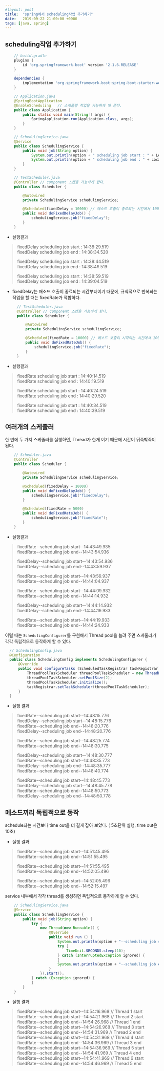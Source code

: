 ```yaml
---
#layout: post
title:  "spring에서 scheduling작업 추가하기"
date:   2019-09-22 21:00:00 +0900
tags: [java, spring]
---
```


## scheduling작업 추가하기

```groovy
    // build.gradle 
    plugins { 
        id 'org.springframework.boot' version '2.1.6.RELEASE' 
    } 
    ...     
    dependencies { 
        implementation 'org.springframework.boot:spring-boot-starter-web' 
    } 
```

```java
    // Application.java 
    @SpringBootApplication 
    @EnableScheduling   // 스케줄링 작업을 가능하게 해 준다. 
    public class Application { 
        public static void main(String[] args) { 
            SpringApplication.run(Application.class, args); 
        } 
    } 
```

```java
    // SchedulingService.java 
    @Service 
    public class SchedulingService { 
        public void job(String option) { 
            System.out.println(option + " scheduling job start : " + LocalTime.now()); 
            System.out.println(option + " scheduling job end : " + LocalTime.now()); 
        } 
    } 
```

```java
    // TestScheduler.java 
    @Controller // component 스캔을 가능하게 한다. 
    public class Scheduler { 

        @Autowired 
        private SchedulingService schedulingService; 

        @Scheduled(fixedDelay = 10000) // 메소드 호출이 종료되는 시간에서 10000ms 이후 재 호출 
        public void doFixedDelayJob() { 
            schedulingService.job("fixedDelay"); 
        } 
    } 
```

-  실행결과  
>    fixedDelay scheduling job start : 14:38:29.519  
>    fixedDelay scheduling job end : 14:38:34.520
>    
>    fixedDelay scheduling job start : 14:38:44.519  
>    fixedDelay scheduling job end : 14:38:49.519
>    
>    fixedDelay scheduling job start : 14:38:59.519  
>    fixedDelay scheduling job end : 14:39:04.519
    
-   fixedDelay는 매소드 호출이 종료되는 시간부터이기 때문에, 규칙적으로 반복되는 작업을 할 때는 fixedRate가 적합하다.
    ```java
      // TestScheduler.java 
      @Controller // component 스캔을 가능하게 한다. 
      public class Scheduler { 
    
          @Autowired 
          private SchedulingService schedulingService; 
    
          @Scheduled(fixedRate = 10000) // 메소드 호출이 시작되는 시간에서 10000ms 이후 재 호출 
          public void doFixedRateJob() { 
              schedulingService.job("fixedRate"); 
          } 
      } 
    ```
    
-   실행결과  
>    fixedRate scheduling job start : 14:40:14.519  
>    fixedRate scheduling job end : 14:40:19.519
>    
>    fixedRate scheduling job start : 14:40:24.519  
>    fixedRate scheduling job end : 14:40:29.520
>    
>    fixedRate scheduling job start : 14:40:34.519  
>    fixedRate scheduling job end : 14:40:39.519
    
## 여러개의 스케줄러

한 번에 두 가지 스케줄러를 실행하면, Thread가 한개 이기 때문에 시간이 뒤죽박죽이 된다.
```java
    // Scheduler.java 
    @Controller 
    public class Scheduler { 

        @Autowired 
        private SchedulingService schedulingService; 

        @Scheduled(fixedDelay = 10000) 
        public void doFixedDelayJob() { 
            schedulingService.job("fixedDelay"); 
        } 

        @Scheduled(fixedRate = 5000) 
        public void doFixedRateJob() { 
            schedulingService.job("fixedRate"); 
        } 
    } 
```

-   실행결과  
>    fixedRate--scheduling job start--14:43:49.935  
>    fixedRate--scheduling job end--14:43:54.936
>    
>    fixedDelay--scheduling job start--14:43:54.936  
>    fixedDelay--scheduling job end--14:43:59.937
>    
>    fixedRate--scheduling job start--14:43:59.937  
>    fixedRate--scheduling job end--14:44:04.937
>    
>    fixedRate--scheduling job start--14:44:09.932  
>    fixedRate--scheduling job end--14:44:14.932
>    
>    fixedDelay--scheduling job start--14:44:14.932  
>    fixedDelay--scheduling job end--14:44:19.933
>    
>    fixedRate--scheduling job start--14:44:19.933  
>    fixedRate--scheduling job end--14:44:24.933  

이럴 때는 `SchedulingConfigurer`를 구현해서 Thread pool을 늘려 주면 스케줄러가 각각 독립적으로 동작하게 할 수 있다.
```java
  // SchedulingConfig.java 
  @Configuration 
  public class SchedulingConfig implements SchedulingConfigurer { 
      @Override 
      public void configureTasks (ScheduledTaskRegistrar taskRegistrar) { 
          ThreadPoolTaskScheduler threadPoolTaskScheduler = new ThreadPoolTaskScheduler(); 
          threadPoolTaskScheduler.setPoolSize(2); 
          threadPoolTaskScheduler.initialize(); 
          taskRegistrar.setTaskScheduler(threadPoolTaskScheduler); 
      } 
  } 
```
    
-   실행 결과  
>    fixedRate--scheduling job start--14:48:15.776  
>    fixedDelay--scheduling job start--14:48:15.776  
>    fixedRate--scheduling job end--14:48:20.776  
>    fixedDelay--scheduling job end--14:48:20.776
>    
>    fixedRate--scheduling job start--14:48:25.774  
>    fixedRate--scheduling job end--14:48:30.775
>    
>    fixedDelay--scheduling job start--14:48:30.777  
>    fixedRate--scheduling job start--14:48:35.773  
>    fixedDelay--scheduling job end--14:48:35.777  
>    fixedRate--scheduling job end--14:48:40.774
>    
>    fixedRate--scheduling job start--14:48:45.773  
>    fixedDelay--scheduling job start--14:48:45.778  
>    fixedRate--scheduling job end--14:48:50.773  
>    fixedDelay--scheduling job end--14:48:50.778

## 메소드끼리 독립적으로 동작

schedule되는 시간보다 time out을 더 길게 잡아 보았다. ( 5초단위 실행, time out은 10초)

-   실행 결과  
>    fixedRate--scheduling job start--14:51:45.495  
>    fixedRate--scheduling job end--14:51:55.495
>    
>    fixedRate--scheduling job start--14:51:55.495  
>    fixedRate--scheduling job end--14:52:05.496
>    
>    fixedRate--scheduling job start--14:52:05.496  
>    fixedRate--scheduling job end--14:52:15.497
    

service 내부에서 각각 thread를 생성하면 독립적으로 동작하게 할 수 있다.
```java
    // SchedulingService.java 
    @Service 
    public class SchedulingService { 
        public void job(String option) { 
            try { 
                new Thread(new Runnable() { 
                    @Override 
                    public void run () { 
                        System.out.println(option + "--scheduling job start--" + LocalTime.now()); 
                        try { 
                            TimeUnit.SECONDS.sleep(10); 
                        } catch (InterruptedException ignored) { 
                        } 
                        System.out.println(option + "--scheduling job end--" + LocalTime.now()); 
                    } 
                }).start(); 
            } catch (Exception ignored) { 
            } 
        } 
    } 
```

-   실행 결과  
>    fixedRate--scheduling job start--14:54:16.968 // Thread 1 start  
>    fixedRate--scheduling job start--14:54:21.968 // Thread 2 start  
>    fixedRate--scheduling job end--14:54:26.968 // Thread 1 end  
>    fixedRate--scheduling job start--14:54:26.968 // Thread 3 start  
>    fixedRate--scheduling job end--14:54:31.969 // Thread 2 end  
>    fixedRate--scheduling job start--14:54:31.968 // Thread 4 start  
>    fixedRate--scheduling job end--14:54:36.969 // Thread 3 end  
>    fixedRate--scheduling job start--14:54:36.969 // Thread 5 start  
>    fixedRate--scheduling job end--14:54:41.969 // Thread 4 end  
>    fixedRate--scheduling job start--14:54:41.969 // Thread 6 start  
>    fixedRate--scheduling job end--14:54:46.969 // Thread 5 end